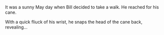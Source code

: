 It was a sunny May day when Bill decided to take a walk. He reached for his cane. 

With a quick fliuck of his wrist, he snaps the head of the cane back, revealing...
